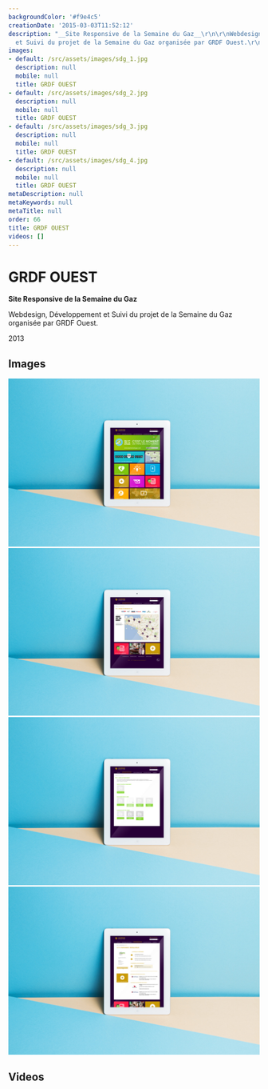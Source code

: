```yaml
---
backgroundColor: '#f9e4c5'
creationDate: '2015-03-03T11:52:12'
description: "__Site Responsive de la Semaine du Gaz__\r\n\r\nWebdesign, Développement
  et Suivi du projet de la Semaine du Gaz organisée par GRDF Ouest.\r\n\r\n2013"
images:
- default: /src/assets/images/sdg_1.jpg
  description: null
  mobile: null
  title: GRDF OUEST
- default: /src/assets/images/sdg_2.jpg
  description: null
  mobile: null
  title: GRDF OUEST
- default: /src/assets/images/sdg_3.jpg
  description: null
  mobile: null
  title: GRDF OUEST
- default: /src/assets/images/sdg_4.jpg
  description: null
  mobile: null
  title: GRDF OUEST
metaDescription: null
metaKeywords: null
metaTitle: null
order: 66
title: GRDF OUEST
videos: []
---
```


# GRDF OUEST

__Site Responsive de la Semaine du Gaz__

Webdesign, Développement et Suivi du projet de la Semaine du Gaz organisée par GRDF Ouest.

2013

## Images

![GRDF OUEST](/src/assets/images/sdg_1.jpg)
![GRDF OUEST](/src/assets/images/sdg_2.jpg)
![GRDF OUEST](/src/assets/images/sdg_3.jpg)
![GRDF OUEST](/src/assets/images/sdg_4.jpg)

## Videos
